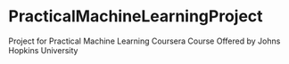 PracticalMachineLearningProject
===============================

Project for Practical Machine Learning Coursera Course Offered by Johns Hopkins University
